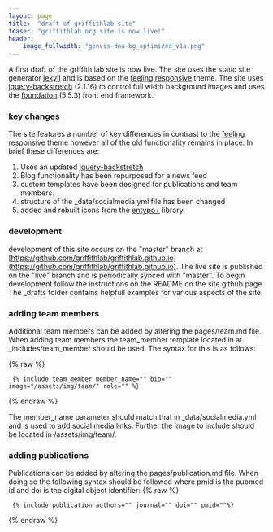 ```yaml
---
layout: page
title:  "draft of griffithlab site"
teaser: "griffithlab.org site is now live!"
header:
    image_fullwidth: "genvis-dna-bg_optimized_v1a.png"
---
```


A first draft of the griffith lab site is now live. The site uses the static site generator [jekyll](https://jekyllrb.com/) and is based on the [feeling responsive](https://github.com/Phlow/feeling-responsive) theme. The site uses [jquery-backstretch](https://github.com/jquery-backstretch/jquery-backstretch) (2.1.16) to control full width background images and uses the [foundation](https://foundation.zurb.com/) (5.5.3) front end framework.

### key changes

The site features a number of key differences in contrast to the [feeling responsive](https://github.com/Phlow/feeling-responsive) theme however all of the old functionality remains in place. In brief these differences are:

1. Uses an updated [jquery-backstretch](https://github.com/jquery-backstretch/jquery-backstretch)
2. Blog functionality has been repurposed for a news feed
3. custom templates have been designed for publications and team members.
4. structure of the _data/socialmedia.yml file has been changed
5. added and rebuilt icons from the [entypo+](http://www.entypo.com/) library.

### development

development of this site occurs on the "master" branch at [https://github.com/griffithlab/griffithlab.github.io](https://github.com/griffithlab/griffithlab.github.io). The live site is published on the "live" branch and is periodically synced with "master". To begin development follow the instructions on the README on the site github page. The _drafts folder contains helpfull examples for various aspects of the site.

### adding team members

Additional team members can be added by altering the pages/team.md file. When adding team members the team_member template located in at _includes/team_member should be used. The syntax for this is as follows:

{% raw %}
~~~~
 {% include team_member member_name="" bio="" image="/assets/img/team/" role="" %}
~~~~
{% endraw %}

The member_name parameter should match that in _data/socialmedia.yml and is used to add social media links. Further the image to include should be located in /assets/img/team/.

### adding publications

Publications can be added by altering the pages/publication.md file. When doing so the following syntax should be followed where pmid is the pubmed id and doi is the digital object identifier:
{% raw %}
~~~~
 {% include publication authors="" journal="" doi="" pmid=""%}
~~~~
{% endraw %}
